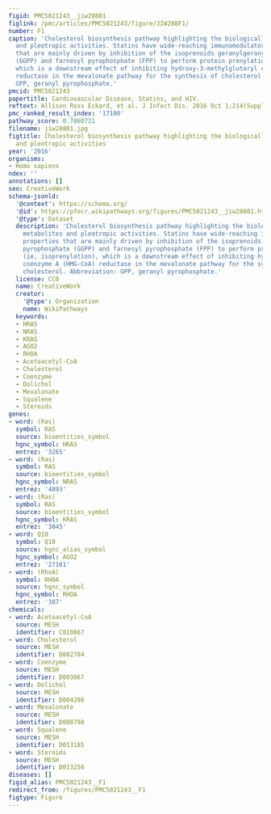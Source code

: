 ```yaml
---
figid: PMC5021243__jiw28801
figlink: /pmc/articles/PMC5021243/figure/JIW288F1/
number: F1
caption: 'Cholesterol biosynthesis pathway highlighting the biologically active metabolites
  and pleotropic activities. Statins have wide-reaching immunomodulatory properties
  that are mainly driven by inhibition of the isoprenoids geranylgeranyl pyrophosphate
  (GGPP) and farnesyl pyrophosphate (FPP) to perform protein prenylation (ie, isoprenylation),
  which is a downstream effect of inhibiting hydroxy-3-methylglutaryl coenzyme A (HMG-CoA)
  reductase in the mevalonate pathway for the synthesis of cholesterol. Abbreviation:
  GPP, geranyl pyrophosphate.'
pmcid: PMC5021243
papertitle: Cardiovascular Disease, Statins, and HIV.
reftext: Allison Ross Eckard, et al. J Infect Dis. 2016 Oct 1;214(Suppl 2):S83-S92.
pmc_ranked_result_index: '17100'
pathway_score: 0.7860721
filename: jiw28801.jpg
figtitle: Cholesterol biosynthesis pathway highlighting the biologically active metabolites
  and pleotropic activities
year: '2016'
organisms:
- Homo sapiens
ndex: ''
annotations: []
seo: CreativeWork
schema-jsonld:
  '@context': https://schema.org/
  '@id': https://pfocr.wikipathways.org/figures/PMC5021243__jiw28801.html
  '@type': Dataset
  description: 'Cholesterol biosynthesis pathway highlighting the biologically active
    metabolites and pleotropic activities. Statins have wide-reaching immunomodulatory
    properties that are mainly driven by inhibition of the isoprenoids geranylgeranyl
    pyrophosphate (GGPP) and farnesyl pyrophosphate (FPP) to perform protein prenylation
    (ie, isoprenylation), which is a downstream effect of inhibiting hydroxy-3-methylglutaryl
    coenzyme A (HMG-CoA) reductase in the mevalonate pathway for the synthesis of
    cholesterol. Abbreviation: GPP, geranyl pyrophosphate.'
  license: CC0
  name: CreativeWork
  creator:
    '@type': Organization
    name: WikiPathways
  keywords:
  - HRAS
  - NRAS
  - KRAS
  - AGO2
  - RHOA
  - Acetoacetyl-CoA
  - Cholesterol
  - Coenzyme
  - Dolichol
  - Mevalonate
  - Squalene
  - Steroids
genes:
- word: (Ras)
  symbol: RAS
  source: bioentities_symbol
  hgnc_symbol: HRAS
  entrez: '3265'
- word: (Ras)
  symbol: RAS
  source: bioentities_symbol
  hgnc_symbol: NRAS
  entrez: '4893'
- word: (Ras)
  symbol: RAS
  source: bioentities_symbol
  hgnc_symbol: KRAS
  entrez: '3845'
- word: Q10
  symbol: Q10
  source: hgnc_alias_symbol
  hgnc_symbol: AGO2
  entrez: '27161'
- word: (RhoA)
  symbol: RHOA
  source: hgnc_symbol
  hgnc_symbol: RHOA
  entrez: '387'
chemicals:
- word: Acetoacetyl-CoA
  source: MESH
  identifier: C010667
- word: Cholesterol
  source: MESH
  identifier: D002784
- word: Coenzyme
  source: MESH
  identifier: D003067
- word: Dolichol
  source: MESH
  identifier: D004286
- word: Mevalonate
  source: MESH
  identifier: D008798
- word: Squalene
  source: MESH
  identifier: D013185
- word: Steroids
  source: MESH
  identifier: D013256
diseases: []
figid_alias: PMC5021243__F1
redirect_from: /figures/PMC5021243__F1
figtype: Figure
---
```

